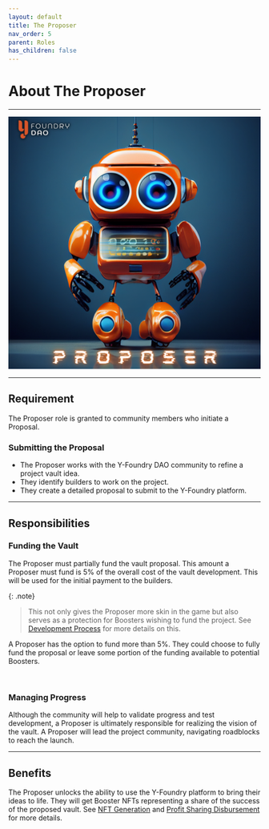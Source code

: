 ```yaml
---
layout: default
title: The Proposer
nav_order: 5
parent: Roles
has_children: false
---
```


# About The Proposer

***

![Proposer Bot](/assets/images/role/proposer-bot.png)

***

## Requirement
The Proposer role is granted to community members who initiate a Proposal. 

### Submitting the Proposal
- The Proposer works with the Y-Foundry DAO community to refine a project vault idea.
- They identify builders to work on the project.
- They create a detailed proposal to submit to the Y-Foundry platform.

***

## Responsibilities
### Funding the Vault
The Proposer must partially fund the vault proposal. This amount a Proposer must fund is 5% of the overall cost of the vault development. This will be used for the initial payment to the builders.

{: .note}
> This not only gives the Proposer more skin in the game but also serves as a protection for Boosters wishing to fund the project. See [Development Process](../../vault/3-development/) for more details on this.

A Proposer has the option to fund more than 5%. They could choose to fully fund the proposal or leave some portion of the funding available to potential Boosters.

<br>

### Managing Progress
Although the community will help to validate progress and test development, a Proposer is ultimately responsible for realizing the vision of the vault. A Proposer will lead the project community, navigating roadblocks to reach the launch.

***

## Benefits
The Proposer unlocks the ability to use the Y-Foundry platform to bring their ideas to life. They will get Booster NFTs representing a share of the success of the proposed vault. See [NFT Generation](../../vault/5-vault-nft/) and [Profit Sharing Disbursement](../../vault/6-profit-sharing/) for more details.

